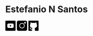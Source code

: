 # Estefanio N Santos

 [![YouTube](asset/img/sn/yt-b-32.png)](https://estefanionsantos.github.io/go/yt)
 [![Instagram](asset/img/sn/ig-b-32.png)](https://estefanionsantos.github.io/go/ig)
 [![GitHub](asset/img/sn/gh-b-32.png)](https://estefanionsantos.github.io/go/gh)

